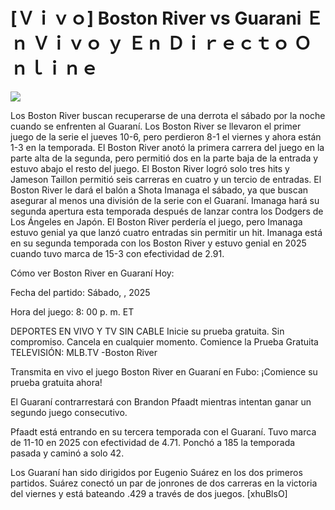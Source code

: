 # [Ｖｉｖｏ] Boston River vs Guarani Ｅｎ Ｖｉｖｏ ｙ Ｅｎ Ｄｉｒｅｃｔｏ Ｏｎｌｉｎｅ  
  
  
[![](https://i.imgur.com/qSNzIqt.png)](https://movie.rssnews.media/klaLEcm.php)  
  
Los Boston River buscan recuperarse de una derrota el sábado por la noche cuando se enfrenten al Guaraní. Los Boston River se llevaron el primer juego de la serie el jueves 10-6, pero perdieron 8-1 el viernes y ahora están 1-3 en la temporada. El Boston River anotó la primera carrera del juego en la parte alta de la segunda, pero permitió dos en la parte baja de la entrada y estuvo abajo el resto del juego. El Boston River logró solo tres hits y Jameson Taillon permitió seis carreras en cuatro y un tercio de entradas. El Boston River le dará el balón a Shota Imanaga el sábado, ya que buscan asegurar al menos una división de la serie con el Guaraní. Imanaga hará su segunda apertura esta temporada después de lanzar contra los Dodgers de Los Ángeles en Japón. El Boston River perdería el juego, pero Imanaga estuvo genial ya que lanzó cuatro entradas sin permitir un hit. Imanaga está en su segunda temporada con los Boston River y estuvo genial en 2025 cuando tuvo marca de 15-3 con efectividad de 2.91.

Cómo ver Boston River en Guaraní Hoy:

Fecha del partido: Sábado, , 2025

Hora del juego: 8: 00 p. m. ET

DEPORTES EN VIVO Y TV SIN CABLE
Inicie su prueba gratuita. Sin compromiso. Cancela en cualquier momento.
Comience la Prueba Gratuita
TELEVISIÓN: MLB.TV -Boston River

Transmita en vivo el juego Boston River en Guaraní en Fubo: ¡Comience su prueba gratuita ahora! 

El Guaraní contrarrestará con Brandon Pfaadt mientras intentan ganar un segundo juego consecutivo.

Pfaadt está entrando en su tercera temporada con el Guaraní. Tuvo marca de 11-10 en 2025 con efectividad de 4.71. Ponchó a 185 la temporada pasada y caminó a solo 42.

Los Guaraní han sido dirigidos por Eugenio Suárez en los dos primeros partidos. Suárez conectó un par de jonrones de dos carreras en la victoria del viernes y está bateando .429 a través de dos juegos. [xhuBlsO]